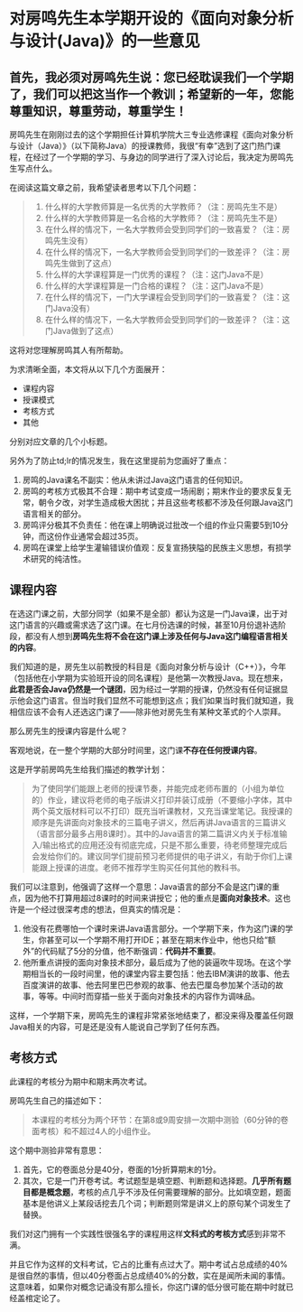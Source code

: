 # 对房鸣先生本学期开设的《面向对象分析与设计(Java)》的一些意见

## 首先，我必须对房鸣先生说：您已经耽误我们一个学期了，我们可以把这当作一个教训；希望新的一年，您能尊重知识，尊重劳动，尊重学生！

房鸣先生在刚刚过去的这个学期担任计算机学院大三专业选修课程《面向对象分析与设计（Java）》（以下简称Java）的授课教师，我很“有幸”选到了这门热门课程，在经过了一个学期的学习、与身边的同学进行了深入讨论后，我决定为房鸣先生写点什么。

在阅读这篇文章之前，我希望读者思考以下几个问题：

> 1. 什么样的大学教师算是一名优秀的大学教师？（注：房鸣先生不是）
> 2. 什么样的大学教师算是一名合格的大学教师？（注：房鸣先生不是）
> 3. 在什么样的情况下，一名大学教师会受到同学们的一致喜爱？（注：房鸣先生没有）
> 4. 在什么样的情况下，一名大学教师会受到同学们的一致差评？（注：房鸣先生做到了这点）
> 5. 什么样的大学课程算是一门优秀的课程？（注：这门Java不是）
> 6. 什么样的大学课程算是一门合格的课程？（注：这门Java不是）
> 7. 在什么样的情况下，一门大学课程会受到同学们的一致喜爱？（注：这门Java没有）
> 8. 在什么样的情况下，一名大学教师会受到同学们的一致差评？（注：这门Java做到了这点）

这将对您理解房鸣其人有所帮助。

为求清晰全面，本文将从以下几个方面展开：

* 课程内容
* 授课模式
* 考核方式
* 其他

分别对应文章的几个小标题。

另外为了防止td;lr的情况发生，我在这里提前为您画好了重点：

1. 房鸣的Java课名不副实：他从未讲过Java这门语言的任何知识。
2. 房鸣的考核方式极其不合理：期中考试变成一场闹剧；期末作业的要求反复无常，朝令夕改，对学生造成极大困扰；并且这些考核都不涉及任何跟Java这门语言相关的部分。
3. 房鸣评分极其不负责任：他在课上明确说过批改一个组的作业只需要5到10分钟，而这份作业通常会超过35页。
4. 房鸣在课堂上给学生灌输错误价值观：反复宣扬狭隘的民族主义思想，有损学术研究的纯洁性。


## 课程内容

在选这门课之前，大部分同学（如果不是全部）都认为这是一门Java课，出于对这门语言的兴趣或需求选了这门课。在七月份选课的时候，甚至10月份退补选阶段，都没有人想到**房鸣先生将不会在这门课上涉及任何与Java这门编程语言相关的内容**。

我们知道的是，房先生以前教授的科目是《面向对象分析与设计（C++）》，今年（包括他在小学期为实验班开设的同名课程）是他第一次教授Java。现在想来，**此君是否会Java仍然是一个谜团**，因为经过一学期的授课，仍然没有任何证据显示他会这门语言。但当时我们显然不可能想到这点；我们如果当时我们就知道，我相信应该不会有人还选这门课了——除非他对房先生有某种文革式的个人崇拜。

那么房先生的授课内容是什么呢？

客观地说，在一整个学期的大部分时间里，这门课**不存在任何授课内容**。

这是开学前房鸣先生给我们描述的教学计划：

> 为了使同学们能跟上老师的授课节奏，并能完成老师布置的（小组为单位的）作业，建议将老师的电子版讲义打印并装订成册（不要缩小字体，其中两个英文版材料可以不打印）既充当听课教材，又充当课堂笔记。我授课的顺序是先讲面向对象技术的三篇电子讲义，然后再讲Java语言的三篇讲义（语言部分最多占用8课时）。其中的Java语言的第二篇讲义内关于标准输入/输出格式的应用还没有彻底完成，只是不那么重要，待老师整理完成后会发给你们的。建议同学们提前预习老师提供的电子讲义，有助于你们上课能跟上授课的进度。老师不推荐学生购买任何其他的教科书。

我们可以注意到，他强调了这样一个意思：Java语言的部分不会是这门课的重点，因为他不打算用超过8课时的时间来讲授它；他的重点是**面向对象技术**。这也许是一个经过很深考虑的想法，但真实的情况是：

1. 他没有花费哪怕一个课时来讲Java语言部分。一个学期下来，作为这门课的学生，你甚至可以一个学期不用打开IDE；甚至在期末作业中，他也只给“额外”的代码赋了5分的分值，他不断强调：**代码并不重要**。
2. 他所重点讲授的面向对象技术部分，最后成为了他的装逼吹牛现场。在这个学期相当长的一段时间里，他的课堂内容主要包括：他去IBM演讲的故事、他去百度演讲的故事、他去阿里巴巴参观的故事、他去巴厘岛参加某个活动的故事，等等。中间时而穿插一些关于面向对象技术的内容作为调味品。

这样，一个学期下来，房鸣先生的课程非常紧张地结束了，都没来得及覆盖任何跟Java相关的内容，可是还是没有人能说自己学到了任何东西。

## 考核方式

此课程的考核分为期中和期末两次考试。

房鸣先生自己的描述如下：

> 本课程的考核分为两个环节：在第8或9周安排一次期中测验（60分钟的卷面考核）和不超过4人的小组作业。

这个期中测验非常有意思：

1. 首先，它的卷面总分是40分，卷面的1分折算期末的1分。
2. 其次，它是一门开卷考试。考试题型是填空题、判断题和选择题。**几乎所有题目都是概念题**，考核的点几乎不涉及任何需要理解的部分。比如填空题，题面基本是他讲义上某段话挖去几个词；判断题则常是讲义上的原句某个词发生了替换。

我们对这门拥有一个实践性很强名字的课程用这样**文科式的考核方式**感到非常不满。

并且它作为这样的文科考试，它占的比重有点过大了。期中考试占总成绩的40%是很自然的事情，但以40分卷面占总成绩40%的分数，实在是闻所未闻的事情。这意味着，如果你对概念记诵没有那么擅长，你这门课的低分很可能在期中时就已经盖棺定论了。

